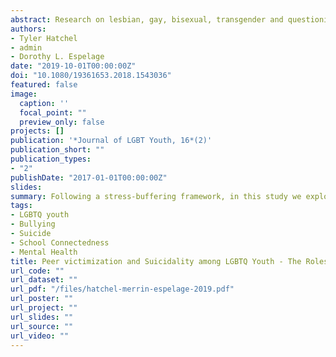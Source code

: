 ```yaml
---
abstract: Research on lesbian, gay, bisexual, transgender and questioning (LGBTQ) youth’s experiences at school has largely focused on stigma, adversity, disparities, and peer victimization. Factors like school climate, individual differences, and social support have also garnered significant attention. However, there has been a dearth of research examining how they relate to both suicidal ideation and suicide attempts. Our goal was to bolster the extant literature by examining the protective role of parental support and psychological mechanisms like school belonging and self-compassion among LGBTQ youth struggling with peer victimization and suicidality. A cross-sectional study was completed with a sample of 934 LGBTQ high school students. Structural equation modeling was employed to analyze direct and indirect effects. Peer victimization was positively associated with both forms of suicidality and negatively associated with school belonging and self-compassion. Psychological processes varied in their in prediction of suicidal ideation and attempts. Parental support did not moderate pathways between victimization and processes, but was associated with diminished suicidality and improved school belonging. Our findings illustrate the critical nature of further developing our understanding of the complexities of suicidality. School programs and interventions that are designed to cultivate belonging, self-compassion, and parental support may prove to be especially beneficial for victimized LGBTQ youth who struggle with suicidality.
authors:
- Tyler Hatchel
- admin
- Dorothy L. Espelage
date: "2019-10-01T00:00:00Z"
doi: "10.1080/19361653.2018.1543036"
featured: false
image:
  caption: ''
  focal_point: ""
  preview_only: false
projects: []
publication: '*Journal of LGBT Youth, 16*(2)'
publication_short: ""
publication_types:
- "2"
publishDate: "2017-01-01T00:00:00Z"
slides: 
summary: Following a stress-buffering framework, in this study we explore the potential ameliorating effect of parental support on the relationships between these peer victimization and self-compassion as well as school belonging.
tags:
- LGBTQ youth
- Bullying
- Suicide
- School Connectedness
- Mental Health
title: Peer victimization and Suicidality among LGBTQ Youth - The Roles of School Belonging, Self-Compassion, and Parental Support
url_code: ""
url_dataset: ""
url_pdf: "/files/hatchel-merrin-espelage-2019.pdf"
url_poster: ""
url_project: ""
url_slides: ""
url_source: ""
url_video: ""
---
```

